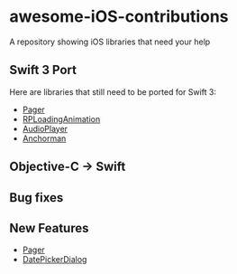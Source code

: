 # awesome-iOS-contributions
A repository showing iOS libraries that need your help

## Swift 3 Port
Here are libraries that still need to be ported for Swift 3:
* [Pager](https://github.com/lucoceano/Pager/issues/23)
* [RPLoadingAnimation](https://github.com/naoyashiga/RPLoadingAnimation)
* [AudioPlayer](https://github.com/delannoyk/AudioPlayer/issues/70)
* [Anchorman](https://github.com/mergesort/Anchorman/issues/6)

## Objective-C -> Swift

## Bug fixes

## New Features
* [Pager](https://github.com/lucoceano/Pager/issues/22)
* [DatePickerDialog](https://github.com/squimer/DatePickerDialog-iOS-Swift/issues/12)
